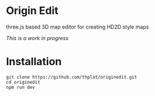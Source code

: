 # Origin Edit

three.js based 3D map editor for creating HD2D style maps

*This is a work in progress*

# Installation

```
git clone https://github.com/thplat/originedit.git
cd originedit
npm run dev
```
